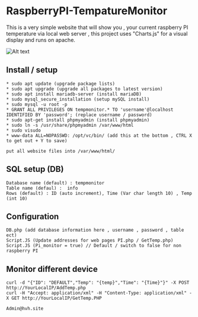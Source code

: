 # RaspberryPI-TempatureMonitor
This is a very simple website that will show you , your current raspberry PI temperature via local web server , this project uses "Charts.js" for a visual display and runs on apache.

![Alt text](https://i.imgur.com/Y1TIiiA.png "Example")


## Install / setup
```
* sudo apt update (upgrade package lists)
* sudo apt upgrade (upgrade all packages to latest version)
* sudo apt install mariadb-server (install mariaDB)
* sudo mysql_secure_installation (setup mySQL install)
* sudo mysql -u root -p
* GRANT ALL PRIVILEGES ON tempmonitor.* TO 'username'@localhost IDENTIFIED BY 'password'; (replace username / password)
* sudo apt-get install phpmyadmin (install phpmyadmin)
* sudo ln -s /usr/share/phpmyadmin /var/www/html 
* sudo visudo
* www-data ALL=NOPASSWD: /opt/vc/bin/ (add this at the bottom , CTRL X to get out + Y to save)

put all website files into /var/www/html/
```
## SQL setup (DB)
```
Database name (default) : tempmonitor
Table name (defaul) :  info
Rows (default) : ID (auto increment), Time (Var char length 10) , Temp (int 10)
```

##  Configuration
```
DB.php (add database information here , username , password , table ect)
Script.JS (Update addresses for web pages PI.php / GetTemp.php)
Script.JS (Pi_monitor = true) // Default / switch to false for non raspberry PI
```

## Monitor different device
```
curl -d "{"ID": "DEFAULT","Temp": "{temp}","Time": "{Time}"}" -X POST http://YourLocalIP/AddTemp.php
curl -H "Accept: application/xml" -H "Content-Type: application/xml" -X GET http://YourLocalIP/GetTemp.PHP
```




```
Admin@hvh.site
```
